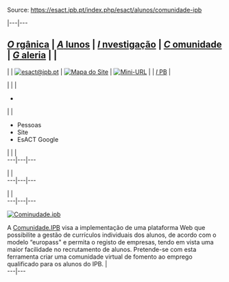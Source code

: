 Source: https://esact.ipb.pt/index.php/esact/alunos/comunidade-ipb

|---|---  
  
[_O_ rgânica](/index.php/esact/organica "Orgânica") | [_A_ lunos](/index.php/esact/alunos "Alunos") | [_I_ nvestigação](/index.php/esact/investigacao "Investigação") | [_C_ omunidade](/index.php/esact/comunidade "Comunidade") | [_G_ aleria](/index.php/esact/galeria "Galeria") |  |   
---  
|  | [![esact@ipb.pt](/templates/esact-template-alunos/images/mail.png)](mailto:esact@ipb.pt?subject=Portal%20ESACT "esact@ipb.pt") | [![Mapa do Site](/templates/esact-template-alunos/images/mapa.png)](/index.php/esact-map "Mapa do Site") | [![Mini-URL](/templates/esact-template-alunos/images/miniurl.png)](javascript:; "Mini-URL") |  | [_I_ PB](http://www.ipb.pt "Instituto Politécnico de Bragança") |   
  
  

  

  
  
  
  
  
  
  
  
  
  
  
  
  
  
|   |  | 

  *   

|  | 

  * Pessoas
  * Site
  * EsACT Google

|  |  |   
---|---|---  
  
|  |   
---|---|---  
  
|  |   
---|---|---  
  
  
[![Cominudade.ipb](/images/icons/comunidadeIPB.PNG)](http://comunidade.ipb.pt/)  
  
A [Comunidade.IPB](http://comunidade.ipb.pt/) visa a implementação de uma plataforma Web que possibilite a gestão de currículos individuais dos alunos, de acordo com o modelo “europass" e permita o registo de empresas, tendo em vista uma maior facilidade no recrutamento de alunos. Pretende-se com esta ferramenta criar uma comunidade virtual de fomento ao emprego qualificado para os alunos do IPB. |   
---|---  
  
